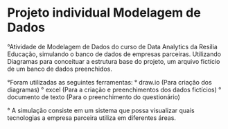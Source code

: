 # Projeto individual Modelagem de Dados

°Atividade de Modelagem de Dados do curso de Data Analytics da Resilia Educação, simulando o banco de dados de empresas parceiras.
Utilizando Diagramas para conceituar a estrutura base do projeto, um arquivo fictício de um banco de dados preenchidos.

°Foram utilizadas as seguintes ferramentas:
    ° draw.io (Para criação dos diagramas)
    ° excel (Para a criação e preenchimentos dos dados fictícios)
    ° documento de texto (Para o preenchimento do questionário)

° A simulação consiste em um sistema que possa visualizar quais tecnologias a empresa parceira utiliza em diferentes áreas.


  
